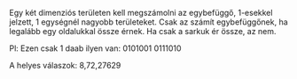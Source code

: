 Egy két dimenziós területen kell megszámolni az egybefüggő, 1-esekkel jelzett, 1 egységnél nagyobb területeket.
Csak az számít egybefüggőnek, ha legalább egy  oldalukkal össze érnek. Ha csak a sarkuk ér össze, az nem.

Pl: Ezen csak 1 daab ilyen van:
	0101001
	0111010

A helyes válaszok: 8,72,27629